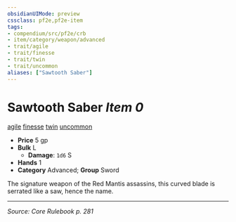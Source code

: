 ```yaml
---
obsidianUIMode: preview
cssclass: pf2e,pf2e-item
tags:
- compendium/src/pf2e/crb
- item/category/weapon/advanced
- trait/agile
- trait/finesse
- trait/twin
- trait/uncommon
aliases: ["Sawtooth Saber"]
---
```

# Sawtooth Saber *Item 0*  
[agile](agile.md "Agile Weapon Trait")  [finesse](finesse.md "Finesse Weapon Trait")  [twin](twin.md "Twin Weapon Trait")  [uncommon](uncommon.md "Uncommon Rarity Trait")  

- **Price** 5 gp
- **Bulk** L
  - **Damage**: `1d6` S
- **Hands** 1
- **Category** Advanced; **Group** Sword 

The signature weapon of the Red Mantis assassins, this curved blade is serrated like a saw, hence the name.


---
*Source: Core Rulebook p. 281*